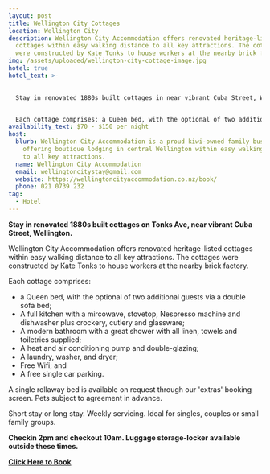 ```yaml
---
layout: post
title: Wellington City Cottages
location: Wellington City
description: Wellington City Accommodation offers renovated heritage-listed
  cottages within easy walking distance to all key attractions. The cottages
  were constructed by Kate Tonks to house workers at the nearby brick factory.
img: /assets/uploaded/wellington-city-cottage-image.jpg
hotel: true
hotel_text: >-
  

  Stay in renovated 1880s built cottages in near vibrant Cuba Street, Wellington. Wellington City Accommodation offers renovated heritage-listed cottages within easy walking distance to all key attractions. The cottages were constructed by Kate Tonks to house workers at the nearby brick factory.   


  Each cottage comprises: a Queen bed, with the optional of two additional guests via a double sofa bed, a full kitchen with a mircowave, stovetop, free Wifi, and free single car parking, and more.
availability_text: $70 - $150 per night
host:
  blurb: Wellington City Accommodation is a proud kiwi-owned family business
    offering boutique lodging in central Wellington within easy walking distance
    to all key attractions.
  name: Wellington City Accommodation
  email: wellingtoncitystay@gmail.com
  website: https://wellingtoncityaccommodation.co.nz/book/
  phone: 021 0739 232
tag:
  - Hotel
---
```

**Stay in renovated 1880s built cottages on Tonks Ave, near vibrant Cuba Street, Wellington.** 

Wellington City Accommodation offers renovated heritage-listed cottages within easy walking distance to all key attractions. The cottages were constructed by Kate Tonks to house workers at the nearby brick factory. 

Each cottage comprises:

* a Queen bed, with the optional of two additional guests via a double sofa bed;
* A full kitchen with a mircowave, stovetop, Nespresso machine and dishwasher plus crockery, cutlery and glassware;
* A modern bathroom with a great shower with all linen, towels and toiletries supplied;
* A heat and air conditioning pump and double-glazing; 
* A laundry, washer, and dryer;
* Free Wifi; and
* A free single car parking. 

A single rollaway bed is available on request through our 'extras' booking screen. Pets subject to agreement in advance. 

Short stay or long stay. Weekly servicing. Ideal for singles, couples or small family groups.

**Checkin 2pm and checkout 10am. Luggage storage-locker available outside these times.**

**[Click Here to Book](https://wellingtoncityaccommodation.co.nz/book/)**
